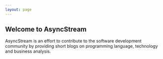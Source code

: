 ```yaml
---
layout: page
---
```


## Welcome to AsyncStream

AsyncStream is an effort to contribute to the software development community by providing short blogs on programming language, technology and business analysis.
